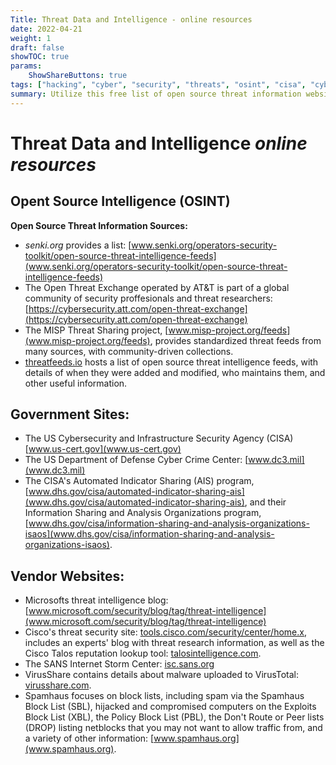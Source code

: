 ```yaml
---
Title: Threat Data and Intelligence - online resources
date: 2022-04-21
weight: 1
draft: false
showTOC: true
params:
    ShowShareButtons: true
tags: ["hacking", "cyber", "security", "threats", "osint", "cisa", "cybersecurity", "dhs", "intelligence", "malware", "pwnd"]
summary: Utilize this free list of open source threat information websites to better defend your organization.
---
```


# Threat Data and Intelligence *online resources*

## Opent Source Intelligence (OSINT) 
**Open Source Threat Information Sources:**
- *senki.org* provides a list: [www.senki.org/operators-security-toolkit/open-source-threat-intelligence-feeds](www.senki.org/operators-security-toolkit/open-source-threat-intelligence-feeds)
- The Open Threat Exchange operated by AT&T is part of a global community of security proffesionals and threat researchers: [https://cybersecurity.att.com/open-threat-exchange](https://cybersecurity.att.com/open-threat-exchange)
- The MISP Threat Sharing project, [www.misp-project.org/feeds](www.misp-project.org/feeds), provides standardized threat feeds from many sources, with community-driven collections.
- [threatfeeds.io](threatfeeds.io) hosts a list of open source threat intelligence feeds, with details of when they were added and modified, who maintains them, and other useful information.
## Government Sites:
- The US Cybersecurity and Infrastructure Security Agency (CISA) [www.us-cert.gov](www.us-cert.gov)
- The US Department of Defense Cyber Crime Center: [www.dc3.mil](www.dc3.mil)
- The CISA's Automated Indicator Sharing (AIS) program, [www.dhs.gov/cisa/automated-indicator-sharing-ais](www.dhs.gov/cisa/automated-indicator-sharing-ais), and their Information Sharing and Analysis Organizations program, [www.dhs.gov/cisa/information-sharing-and-analysis-organizations-isaos](www.dhs.gov/cisa/information-sharing-and-analysis-organizations-isaos).
## Vendor Websites:
- Microsofts threat intelligence blog: [www.microsoft.com/security/blog/tag/threat-intelligence](www.microsoft.com/security/blog/tag/threat-intelligence)
- Cisco's threat security site: [tools.cisco.com/security/center/home.x](tools.cisco.com/security/center/home.x), includes an experts' blog with threat research information, as well as the Cisco Talos reputation lookup tool: [talosintelligence.com](talosintelligence.com).
- The SANS Internet Storm Center: [isc.sans.org](isc.sans.org)
- VirusShare contains details about malware uploaded to VirusTotal: [virusshare.com](virusshare.com).
- Spamhaus focuses on block lists, including spam via the Spamhaus Block List (SBL), hijacked and compromised computers on the Exploits Block List (XBL), the Policy Block List (PBL), the Don't Route or Peer lists (DROP) listing netblocks that you may not want to allow traffic from, and a variety of other information: [www.spamhaus.org](www.spamhaus.org).

